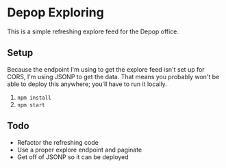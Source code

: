 # Depop Exploring
This is a simple refreshing explore feed for the Depop office.

## Setup
Because the endpoint I'm using to get the explore feed isn't set up for CORS, I'm using JSONP to get the data. That means you probably won't be able to deploy this anywhere; you'll have to run it locally.

1. `npm install`
2. `npm start`

## Todo
- Refactor the refreshing code
- Use a proper explore endpoint and paginate
- Get off of JSONP so it can be deployed
